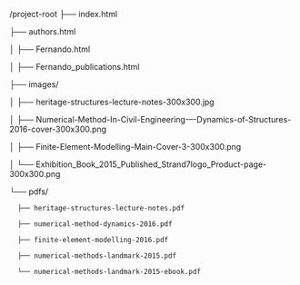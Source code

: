 /project-root
 ├── index.html
 
 ├── authors.html
 
 │    ├── Fernando.html
 
 │       ├── Fernando_publications.html
 
 ├── images/
 
 │    ├── heritage-structures-lecture-notes-300x300.jpg
 
 │    ├── Numerical-Method-In-Civil-Engineering-–-Dynamics-of-Structures-2016-cover-300x300.png
 
 │    ├── Finite-Element-Modelling-Main-Cover-3-300x300.png
 
 │    └── Exhibition_Book_2015_Published_Strand7logo_Product-page-300x300.png
 
 └── pdfs/
 
      ├── heritage-structures-lecture-notes.pdf
      
      ├── numerical-method-dynamics-2016.pdf
      
      ├── finite-element-modelling-2016.pdf
      
      ├── numerical-methods-landmark-2015.pdf
      
      └── numerical-methods-landmark-2015-ebook.pdf
